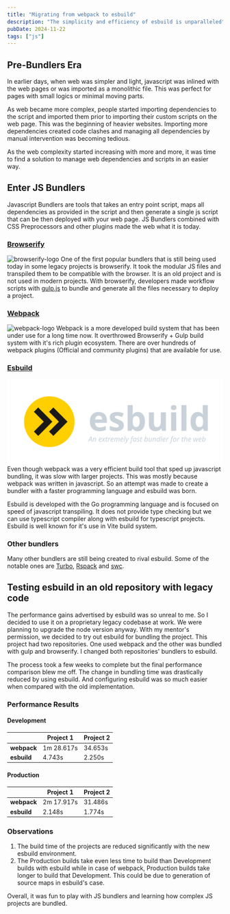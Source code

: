 ```yaml
---
title: "Migrating from webpack to esbuild"
description: "The simplicity and efficiency of esbuild is unparalleled"
pubDate: 2024-11-22
tags: ["js"]
---
```

## Pre-Bundlers Era
In earlier days, when web was simpler and light, javascript was inlined with the
web pages or was imported as a monolithic file. This was perfect for pages with
small logics or minimal moving parts.

As web became more complex, people started importing dependencies to the script
and imported them prior to importing their custom scripts on the web page. This
was the beginning of heavier websites. Importing more dependencies created code
clashes and managing all dependencies by manual intervention was becoming tedious.

As the web complexity started increasing with more and more, it was time to find
a solution to manage web dependencies and scripts in an easier way. 

## Enter JS Bundlers
Javascript Bundlers are tools that takes an entry point script, maps all dependencies
as provided in the script and then generate a single js script that can be then
deployed with your web page. JS Bundlers combined with CSS Preprocessors and other
plugins made the web what it is today.

### [Browserify](https://browserify.org/)
![browserify-logo](https://cdn.icon-icons.com/icons2/2699/PNG/512/browserify_logo_icon_169455.png)
One of the first popular bundlers that is still being used today in some legacy projects
is browserify. It took the modular JS files and transpiled them to be compatible with
the browser. It is an old project and is not used in modern projects. With browserify,
developers made workflow scripts with [gulp.js](https://gulpjs.com/) to bundle and generate
all the files necessary to deploy a project.

### [Webpack](https://webpack.js.org/)
![webpack-logo](https://webpack.js.org/site-logo.c0e60df418e04f58.svg)
Webpack is a more developed build system that has been under use for a long time now.
It overthrowed Browserify + Gulp build system with it's rich plugin ecosystem.
There are over hundreds of webpack plugins (Official and community plugins) that
are available for use.

### [Esbuild](https://esbuild.github.io/)
![esbuild-logo](https://github.com/evanw/esbuild/raw/main/images/wordmark-dark.svg)
Even though webpack was a very efficient build tool that sped up javascript bundling,
it was slow with larger projects. This was mostly because webpack was written in
javascript. So an attempt was made to create a bundler with a faster programming
language and esbuild was born.

Esbuild is developed with the Go programming language and is focused on speed of
javascript transpiling. It does not provide type checking but we can use typescript
compiler along with esbuild for typescript projects. Esbuild is well known for it's
use in Vite build system.

### Other bundlers
Many other bundlers are still being created to rival esbuild. Some of the notable ones
are [Turbo](https://turbo.build/), [Rspack](https://rspack.dev/) and [swc](https://swc.rs/).

## Testing esbuild in an old repository with legacy code
The performance gains advertised by esbuild was so unreal to me. So I decided to
use it on a proprietary legacy codebase at work. We were planning to upgrade the
node version anyway. With my mentor's permission, we decided to try out esbuild
for bundling the project. This project had two repositories. One used webpack and the
other was bundled with gulp and browserify. I changed both repositories' bundlers
to esbuild.

The process took a few weeks to complete but the final performance comparison
blew me off. The change in bundling time was drastically reduced by using esbuild.
And configuring esbuild was so much easier when compared with the old implementation.

### Performance Results
#### Development

|       |   Project 1| Project 2|
|-------|------------|----------|
|**webpack**|  1m 28.617s|   34.653s|
|**esbuild**|      4.743s|    2.250s|

#### Production

|       |   Project 1| Project 2|
|-------|------------|----------|
|**webpack**|  2m 17.917s|   31.486s|
|**esbuild**|      2.148s|    1.774s|

### Observations

1. The build time of the projects are reduced significantly with the new esbuild
environment.
2. The Production builds take even less time to build than Development builds with esbuild while in case of webpack, Production builds take longer to build that Development. This could be due to generation of source maps in esbuild's case.


Overall, it was fun to play with JS bundlers and learning how complex JS projects are
bundled.
